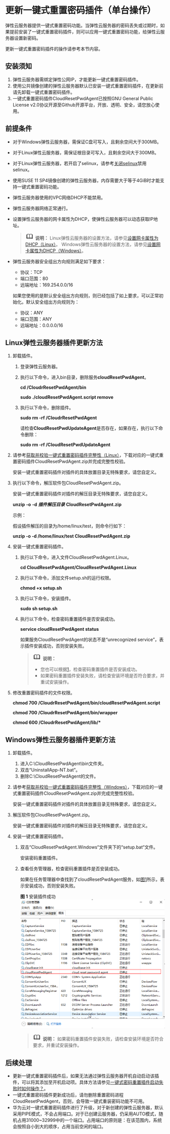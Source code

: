 # 更新一键式重置密码插件（单台操作）<a name="ecs_03_1007"></a>

弹性云服务器提供一键式重置密码功能。当弹性云服务器的密码丢失或过期时，如果提前安装了一键式重置密码插件，则可以应用一键式重置密码功能，给弹性云服务器设置新密码。

更新一键式重置密码插件的操作请参考本节内容。

## 安装须知<a name="section6704341693848"></a>

1.  弹性云服务器需绑定弹性公网IP，才能更新一键式重置密码插件。
2.  使用公共镜像创建的弹性云服务器默认已安装一键式重置密码插件，在更新前请先卸载一键式重置密码插件。
3.  一键式重置密码插件CloudResetPwdAgent已按照GNU General Public License v2.0协议开源至Github开源平台，开放、透明、安全，请您放心使用。

## 前提条件<a name="section5444910510395"></a>

-   对于Windows弹性云服务器，需保证C盘可写入，且剩余空间大于300MB。
-   对于Linux弹性云服务器，需保证根目录可写入，且剩余空间大于300MB。
-   对于Linux弹性云服务器，若开启了selinux，请参考[关闭selinux](https://support.huaweicloud.com/ecs_faq/ecs_faq_1209.html)禁用selinux。
-   使用SUSE 11 SP4镜像创建的弹性云服务器，内存需要大于等于4GiB时才能支持一键式重置密码功能。
-   弹性云服务器使用的VPC网络DHCP不能禁用。
-   弹性云服务器网络正常通行。
-   设置弹性云服务器的网卡属性为DHCP，使弹性云服务器可以动态获取IP地址。

    >![](public_sys-resources/icon-note.gif) **说明：** 
    >Linux弹性云服务器的设置方法，请参见[设置网卡属性为DHCP（Linux）](https://support.huaweicloud.com/usermanual-ims/zh-cn_topic_0030713176.html)。
    >Windows弹性云服务器的设置方法，请参见[设置网卡属性为DHCP（Windows）](https://support.huaweicloud.com/usermanual-ims/zh-cn_topic_0030713152.html)。

-   弹性云服务器安全组出方向规则满足如下要求：

    -   协议：TCP
    -   端口范围：80
    -   远端地址：169.254.0.0/16

    如果您使用的是默认安全组出方向规则，则已经包括了如上要求，可以正常初始化。默认安全组出方向规则为：

    -   协议：ANY
    -   端口范围：ANY
    -   远端地址：0.0.0.0/16


## Linux弹性云服务器插件更新方法<a name="section5783892893444"></a>

1.  卸载插件。
    1.  登录弹性云服务器。
    2.  执行以下命令，进入bin目录，删除服务**cloudResetPwdAgent**。

        **cd /CloudrResetPwdAgent/bin**

        **sudo ./cloudResetPwdAgent.script remove**

    3.  执行以下命令，删除插件。

        **sudo rm -rf /CloudrResetPwdAgent**

        请检查**CloudResetPwdUpdateAgent**是否存在，如果存在，执行以下命令删除：

        **sudo rm -rf /CloudResetPwdUpdateAgent**

2.  请参考[获取并校验一键式重置密码插件完整性（Linux）](获取一键式重置密码插件.md#section15564103103311)，下载对应的一键式重置密码插件CloudResetPwdAgent.zip并完成完整性校验。

    安装一键式重置密码插件对插件的具体放置目录无特殊要求，请您自定义。

3.  执行以下命令，解压软件包CloudResetPwdAgent.zip。

    安装一键式重置密码插件对插件的解压目录无特殊要求，请您自定义。

    **unzip** **-o** **-d** _**插件解压目录**_ **CloudResetPwdAgent.zip**

    示例：

    假设插件解压的目录为/home/linux/test，则命令行如下：

    **unzip -o -d /home/linux/test CloudResetPwdAgent.zip**

4.  安装一键式重置密码插件。
    1.  执行以下命令，进入文件CloudResetPwdAgent.Linux。

        **cd CloudResetPwdAgent/CloudResetPwdAgent.Linux**

    2.  执行以下命令，添加文件setup.sh的运行权限。

        **chmod +x setup.sh**

    3.  执行以下命令，安装插件。

        **sudo sh setup.sh**

    4.  执行以下命令，检查密码重置插件是否安装成功。

        **service cloudResetPwdAgent status**

        如果服务CloudResetPwdAgent的状态不是“unrecognized service”，表示插件安装成功，否则安装失败。

        >![](public_sys-resources/icon-note.gif) **说明：** 
        >-   您也可以根据[1](安装一键式重置密码插件（可选）.md#li44330716114226)，检查密码重置插件是否安装成功。
        >-   如果密码重置插件安装失败，请检查安装环境是否符合要求，并重试安装操作。


5.  修改重置密码插件的文件权限。

    **chmod 700 /CloudrResetPwdAgent/bin/cloudResetPwdAgent.script**

    **chmod 700 /CloudrResetPwdAgent/bin/wrapper**

    **chmod 600 /CloudrResetPwdAgent/lib/\***


## Windows弹性云服务器插件更新方法<a name="section43992381104836"></a>

1.  卸载插件。
    1.  进入C:\\CloudResetPwdAgent\\bin文件夹。
    2.  双击“UninstallApp-NT.bat”。
    3.  删除C:\\CloudResetPwdAgent的文件。

2.  请参考[获取并校验一键式重置密码插件完整性（Windows）](获取一键式重置密码插件.md#section22263382517)，下载对应的一键式重置密码插件CloudResetPwdAgent.zip并完成完整性校验。

    安装一键式重置密码插件对插件的具体放置目录无特殊要求，请您自定义。

3.  解压软件包CloudResetPwdAgent.zip。

    安装一键式重置密码插件对插件的解压目录无特殊要求，请您自定义。

4.  安装一键式重置密码插件。
    1.  双击“CloudResetPwdAgent.Windows“文件夹下的“setup.bat“文件。

        安装密码重置插件。

    2.  查看任务管理器，检查密码重置插件是否安装成功。

        如果在任务管理器中查找到了cloudResetPwdAgent服务，如[图1](#zh-cn_topic_0068095385_fig171941157152710)所示，表示安装成功，否则安装失败。

        **图 1**  安装插件成功<a name="zh-cn_topic_0068095385_fig171941157152710"></a>  
        ![](figures/安装插件成功.png "安装插件成功")

        >![](public_sys-resources/icon-note.gif) **说明：** 
        >如果密码重置插件安装失败，请检查安装环境是否符合要求，并重试安装操作。



## 后续处理<a name="section157193720134"></a>

-   更新一键式重置密码插件后，如果无法通过弹性云服务器开机自动启动该插件，可以将其添加至开机启动项。具体方法请参见[一键式密码重置插件启动失败时如何操作？](https://support.huaweicloud.com/ims_faq/ims_faq_0031.html)。
-   一键式重置密码插件更新成功后，请勿删除重置密码进程CloudResetPwdAgent，否则，会导致一键式重装密码功能不可用。
-   华为云对一键式重置密码插件进行了升级，对于新创建的弹性云服务器，默认采用PIPE模式，不会占用端口。对于已创建云服务器，仍采用AUTO模式，随机占用31000\~32999中的一个端口。占用端口的原则是：在该范围内，系统会按照自小到大的顺序，占用当前空闲的端口。

